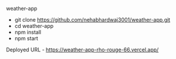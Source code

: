weather-app
- git clone https://github.com/nehabhardwaj3001/weather-app.git
- cd weather-app
- npm install
- npm start

Deployed URL - https://weather-app-rho-rouge-66.vercel.app/
